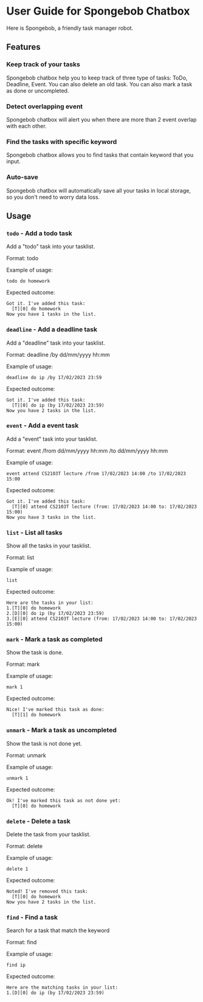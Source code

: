 # User Guide for Spongebob Chatbox
Here is Spongebob, a friendly task manager robot.

## Features 

### Keep track of your tasks

Spongebob chatbox help you to keep track of three type of tasks: ToDo, Deadline, Event.
You can also delete an old task.
You can also mark a task as done or uncompleted.

### Detect overlapping event

Spongebob chatbox will alert you when there are more than 2 event overlap with each other.

### Find the tasks with specific keyword

Spongebob chatbox allows you to find tasks that contain keyword that you input.

### Auto-save

Spongebob chatbox will automatically save all your tasks in local storage, so you don't need to worry
data loss.

## Usage

### `todo` - Add a todo task

Add a "todo" task into your tasklist.

Format: todo <description>

Example of usage: 

`todo do homework`

Expected outcome:

```
Got it. I've added this task:
  [T][0] do homework
Now you have 1 tasks in the list.
```

### `deadline` - Add a deadline task

Add a "deadline" task into your tasklist.

Format: deadline <description> /by dd/mm/yyyy hh:mm

Example of usage: 

`deadline do ip /by 17/02/2023 23:59`

Expected outcome:

```
Got it. I've added this task:
  [T][0] do ip (by 17/02/2023 23:59)
Now you have 2 tasks in the list.
```

### `event` - Add a event task

Add a "event" task into your tasklist.

Format: event <description> /from dd/mm/yyyy hh:mm /to dd/mm/yyyy hh:mm

Example of usage: 

`event attend CS2103T lecture /from 17/02/2023 14:00 /to 17/02/2023 15:00`

Expected outcome:

```
Got it. I've added this task:
  [T][0] attend CS2103T lecture (from: 17/02/2023 14:00 to: 17/02/2023 15:00)
Now you have 3 tasks in the list.
```

### `list` - List all tasks

Show all the tasks in your tasklist.

Format: list

Example of usage: 

`list`

Expected outcome:

```
Here are the tasks in your list:
1.[T][0] do homework
2.[D][0] do ip (by 17/02/2023 23:59)
3.[E][0] attend CS2103T lecture (from: 17/02/2023 14:00 to: 17/02/2023 15:00)
```

### `mark` - Mark a task as completed

Show the task is done.

Format: mark <number>

Example of usage: 

`mark 1`

Expected outcome:

```
Nice! I've marked this task as done:
  [T][1] do homework
```

### `unmark` - Mark a task as uncompleted

Show the task is not done yet.

Format: unmark <number>

Example of usage: 

`unmark 1`

Expected outcome:

```
Ok! I've marked this task as not done yet:
  [T][0] do homework
```

### `delete` - Delete a task 

Delete the task from your tasklist.

Format: delete <number>

Example of usage: 

`delete 1`

Expected outcome:

```
Noted! I've removed this task:
  [T][0] do homework
Now you have 2 tasks in the list.
```

### `find` - Find a task

Search for a task that match the keyword

Format: find

Example of usage: 

`find ip`

Expected outcome:

```
Here are the matching tasks in your list:
1.[D][0] do ip (by 17/02/2023 23:59)

```
